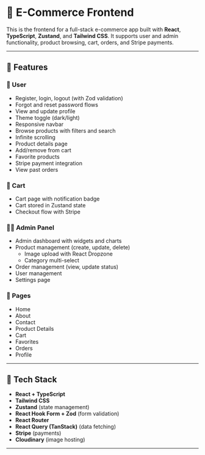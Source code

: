 # 🛒 E-Commerce Frontend

This is the frontend for a full-stack e-commerce app built with **React**, **TypeScript**, **Zustand**, and **Tailwind CSS**. It supports user and admin functionality, product browsing, cart, orders, and Stripe payments.

---

## 🚀 Features

### 👤 User
- Register, login, logout (with Zod validation)
- Forgot and reset password flows
- View and update profile
- Theme toggle (dark/light)
- Responsive navbar
- Browse products with filters and search
- Infinite scrolling
- Product details page
- Add/remove from cart
- Favorite products
- Stripe payment integration
- View past orders

### 🛒 Cart
- Cart page with notification badge
- Cart stored in Zustand state
- Checkout flow with Stripe

### 🧑‍💻 Admin Panel
- Admin dashboard with widgets and charts
- Product management (create, update, delete)
  - Image upload with React Dropzone
  - Category multi-select
- Order management (view, update status)
- User management
- Settings page

### 📄 Pages
- Home
- About
- Contact
- Product Details
- Cart
- Favorites
- Orders
- Profile

---

## 🧰 Tech Stack

- **React + TypeScript**
- **Tailwind CSS**
- **Zustand** (state management)
- **React Hook Form + Zod** (form validation)
- **React Router**
- **React Query (TanStack)** (data fetching)
- **Stripe** (payments)
- **Cloudinary** (image hosting)

---


